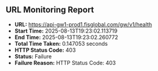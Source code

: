## URL Monitoring Report

- **URL:** https://api-gw1-prod1.fisglobal.com/gw/v1/health
- **Start Time:** 2025-08-13T19:23:02.113719
- **End Time:** 2025-08-13T19:23:02.260772
- **Total Time Taken:** 0.147053 seconds
- **HTTP Status Code:** 403
- **Status:** Failure
- **Failure Reason:** HTTP Status Code: 403
